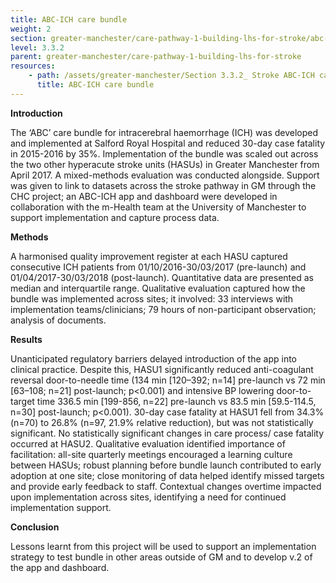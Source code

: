 ```yaml
---
title: ABC-ICH care bundle
weight: 2
section: greater-manchester/care-pathway-1-building-lhs-for-stroke/abc-ich-care-bundle
level: 3.3.2
parent: greater-manchester/care-pathway-1-building-lhs-for-stroke
resources: 
    - path: /assets/greater-manchester/Section 3.3.2_ Stroke ABC-ICH care bundle Final Report.pdf
      title: ABC-ICH care bundle
---
```


**Introduction** 

The ‘ABC’ care bundle for intracerebral haemorrhage (ICH) was developed and implemented at Salford Royal Hospital and reduced 30-day case fatality in 2015-2016 by 35%. Implementation of the bundle was scaled out across the two other hyperacute stroke units (HASUs) in Greater Manchester from April 2017. A mixed-methods evaluation was conducted alongside. Support was given to link to datasets across the stroke pathway in GM through the CHC project; an ABC-ICH app and dashboard were developed in collaboration with the m-Health team at the University of Manchester to support implementation and capture process data. 

**Methods** 

A harmonised quality improvement register at each HASU captured consecutive ICH patients from 01/10/2016-30/03/2017 (pre-launch) and 01/04/2017-30/03/2018 (post-launch). Quantitative data are presented as median and interquartile range. Qualitative evaluation captured how the bundle was implemented across sites; it involved: 33 interviews with implementation teams/clinicians; 79 hours of non-participant observation; analysis of documents.   

**Results** 

Unanticipated regulatory barriers delayed introduction of the app into clinical practice. Despite this, HASU1 significantly reduced anti-coagulant reversal door-to-needle time (134 min [120–392; n=14] pre-launch vs 72 min [63–108; n=21] post-launch; p<0.001) and intensive BP lowering door-to-target time 336.5 min [199-856, n=22] pre-launch vs 83.5 min [59.5-114.5, n=30] post-launch; p<0.001). 30-day case fatality at HASU1 fell from 34.3% (n=70) to 26.8% (n=97, 21.9% relative reduction), but was not statistically significant. No statistically significant changes in care process/ case fatality occurred at HASU2. Qualitative evaluation identified importance of facilitation: all-site quarterly meetings encouraged a learning culture between HASUs; robust planning before bundle launch contributed to early adoption at one site; close monitoring of data helped identify missed targets and provide early feedback to staff. Contextual changes overtime impacted upon implementation across sites, identifying a need for continued implementation support.   

**Conclusion** 

Lessons learnt from this project will be used to support an implementation strategy to test bundle in other areas outside of GM and to develop v.2 of the app and dashboard.

